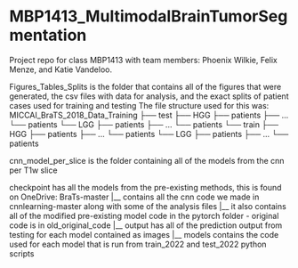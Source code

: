 # MBP1413_MultimodalBrainTumorSegmentation
Project repo for class MBP1413 with team members: Phoenix Wilkie, Felix Menze, and Katie Vandeloo.

Figures_Tables_Splits is the folder that contains all of the figures that were generated, the csv files with data for analysis, and the exact splits of patient cases used for training and testing
  The file structure used for this was:
    MICCAI_BraTS_2018_Data_Training
    ├── test
        ├── HGG
            ├── patients
            ├── ...
            └── patients
        └── LGG
            ├── patients
            ├── ...
            └── patients
    └── train
        ├── HGG
            ├── patients
            ├── ...
            └── patients
        └── LGG
            ├── patients
            ├── ...
            └── patients

cnn_model_per_slice is the folder containing all of the models from the cnn per T1w slice

checkpoint has all the models from the pre-existing methods, this is found on OneDrive:
    BraTs-master
    |__ contains all the cnn code we made in cnnlearning-master along with some of the analysis files
    |__ it also contains all of the modified pre-existing model code in the pytorch folder - original code is in old_original_code
         |__ output has all of the prediction output from testing for each model contained as images
         |__ models contains the code used for each model that is run from train_2022 and test_2022 python scripts
